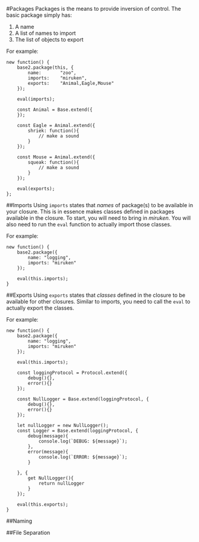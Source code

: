 #Packages
Packages is the means to provide inversion of control. The basic package simply has:

1. A name
2. A list of names to import
3. The list of objects to export

For example:

    new function() {
        base2.package(this, {
            name:       "zoo",
            imports:    "miruken",
            exports:    "Animal,Eagle,Mouse"
        });

        eval(imports);

        const Animal = Base.extend({
        });

        const Eagle = Animal.extend({
            shriek: function(){
                // make a sound
            }
        });

        const Mouse = Animal.extend({
            squeak: function(){
                // make a sound
            }
        });

        eval(exports);
    };

##Imports
Using `imports` states that *names* of package(s) to be available in your closure. This is in essence makes classes defined in packages available in the closure. To start, you will need to bring in *miruken*. You will also need to run the `eval` function to actually import those classes.

For example:

    new function() {
        base2.package({
            name: "logging",
            imports: "miruken"
        });

        eval(this.imports);
    }

##Exports
Using `exports` states that *classes* defined in the closure to be available for other closures. Similar to imports, you need to call the `eval` to actually export the classes.

For example:

    new function() {
        base2.package({
            name: "logging",
            imports: "miruken"
        });

        eval(this.imports);

        const loggingProtocol = Protocol.extend({
            debug(){},
            error(){}
        });

        const NullLogger = Base.extend(loggingProtocol, {
            debug(){},
            error(){}
        });

        let nullLogger = new NullLogger();
        const Logger = Base.extend(loggingProtocol, {
            debug(message){
                console.log(`DEBUG: ${message}`);
            },
            error(message){
                console.log(`ERROR: ${message}`);
            }

        }, {
            get NullLogger(){
                return nullLogger
            }
        }); 

        eval(this.exports);
    }

##Naming


##File Separation
